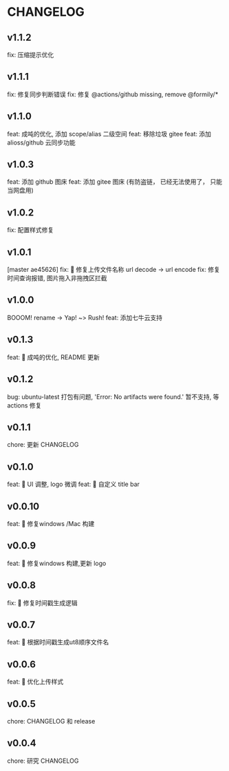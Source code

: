 # CHANGELOG

## v1.1.2
fix: 压缩提示优化
## v1.1.1
fix: 修复同步判断错误
fix: 修复 @actions/github missing, remove @formily/*

## v1.1.0
feat: 成吨的优化, 添加 scope/alias 二级空间
feat: 移除垃圾 gitee
feat: 添加 alioss/github 云同步功能
## v1.0.3
feat: 添加 github 图床
feat: 添加 gitee 图床 (有防盗链， 已经无法使用了， 只能当网盘用)

## v1.0.2
fix: 配置样式修复

## v1.0.1
[master ae45626] fix: 🐛 修复上传文件名称 url decode -> url encode
fix: 修复时间查询报错, 图片拖入非拖拽区拦截

## v1.0.0
BOOOM! rename -> Yap! ~> Rush!
feat: 添加七牛云支持

## v0.1.3
feat: 🎸 成吨的优化, README 更新
## v0.1.2
bug: ubuntu-latest 打包有问题, 'Error: No artifacts were found.' 暂不支持, 等 actions 修复

## v0.1.1
chore: 更新 CHANGELOG

## v0.1.0
feat: 🎸 UI 调整, logo 微调
feat: 🎸 自定义 title bar

## v0.0.10
feat: 🎸 修复windows /Mac 构建

## v0.0.9
feat: 🎸 修复windows 构建,更新 logo

## v0.0.8

fix: 🐛 修复时间戳生成逻辑

## v0.0.7

feat: 🎸 根据时间戳生成ut8顺序文件名

## v0.0.6

feat: 🎸 优化上传样式
## v0.0.5

chore: CHANGELOG 和 release
## v0.0.4

chore: 研究 CHANGELOG
